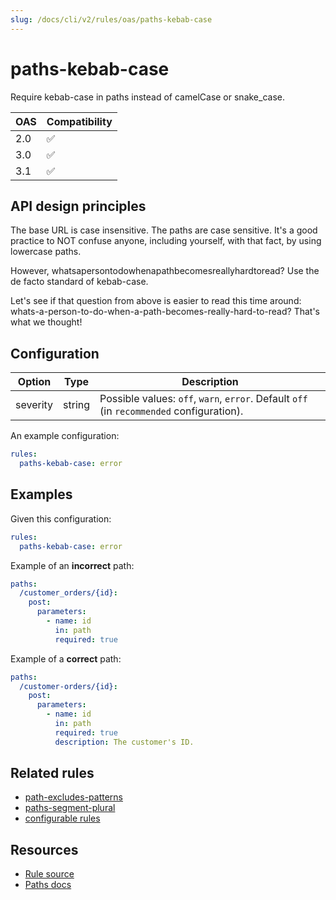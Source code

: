 ```yaml
---
slug: /docs/cli/v2/rules/oas/paths-kebab-case
---
```


# paths-kebab-case

Require kebab-case in paths instead of camelCase or snake_case.

| OAS | Compatibility |
| --- | ------------- |
| 2.0 | ✅            |
| 3.0 | ✅            |
| 3.1 | ✅            |

## API design principles

The base URL is case insensitive.
The paths are case sensitive.
It's a good practice to NOT confuse anyone, including yourself, with that fact, by using lowercase paths.

However, whatsapersontodowhenapathbecomesreallyhardtoread?
Use the de facto standard of kebab-case.

Let's see if that question from above is easier to read this time around: whats-a-person-to-do-when-a-path-becomes-really-hard-to-read?
That's what we thought!

## Configuration

| Option   | Type   | Description                                                                              |
| -------- | ------ | ---------------------------------------------------------------------------------------- |
| severity | string | Possible values: `off`, `warn`, `error`. Default `off` (in `recommended` configuration). |

An example configuration:

```yaml
rules:
  paths-kebab-case: error
```

## Examples

Given this configuration:

```yaml
rules:
  paths-kebab-case: error
```

Example of an **incorrect** path:

```yaml
paths:
  /customer_orders/{id}:
    post:
      parameters:
        - name: id
          in: path
          required: true
```

Example of a **correct** path:

```yaml
paths:
  /customer-orders/{id}:
    post:
      parameters:
        - name: id
          in: path
          required: true
          description: The customer's ID.
```

## Related rules

- [path-excludes-patterns](./path-excludes-patterns.md)
- [paths-segment-plural](./path-segment-plural.md)
- [configurable rules](../configurable-rules.md)

## Resources

- [Rule source](https://github.com/Redocly/redocly-cli/blob/main/packages/core/src/rules/common/paths-kebab-case.ts)
- [Paths docs](https://redocly.com/docs/openapi-visual-reference/paths/)
